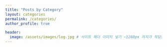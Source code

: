 ```yaml
---
title: "Posts by Category"
layout: categories
permalink: /categories/
author_profile: true

header:
  image: /assets/images/log.jpg # 사이트 헤더 이미지 넣기 ~1280px 까지가 적당함
---
```

